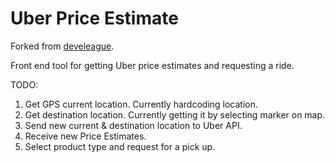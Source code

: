 # Uber Price Estimate

Forked from [develeague](https://github.com/devleague/Uber-Price-Estimate).

Front end tool for getting Uber price estimates and requesting a ride.

TODO:
1. Get GPS current location. Currently hardcoding location.
2. Get destination location. Currently getting it by selecting marker on map.
3. Send new current & destination location to Uber API.
4. Receive new Price Estimates.
5. Select product type and request for a pick up.
